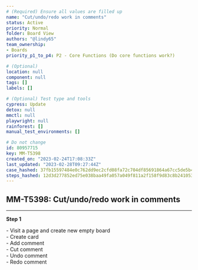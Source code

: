 ```yaml
---
# (Required) Ensure all values are filled up
name: "Cut/undo/redo work in comments"
status: Active
priority: Normal
folder: Board View
authors: "@lindy65"
team_ownership: 
- Boards
priority_p1_to_p4: P2 - Core Functions (Do core functions work?)

# (Optional)
location: null
component: null
tags: []
labels: []

# (Optional) Test type and tools
cypress: Update
detox: null
mmctl: null
playwright: null
rainforest: []
manual_test_environments: []

# Do not change
id: 80957715
key: MM-T5398
created_on: "2023-02-24T17:08:33Z"
last_updated: "2023-02-28T09:27:44Z"
case_hashed: 37fb15597484e0c762dd9ec2cfd08fa72c704df85691864a67cc5de5b4a8d97d79e557e43262322caa988bebc35d7e1d
steps_hashed: 12d3d277852ed75e038baa49fa057a049f811a2f158f9d83c8b241053e5d6411d0c5604acbc19e7ba511e896a01de3bc
---
```


<!-- (Auto-generated) Based on frontmatter's "key" and "name" -->

## MM-T5398: Cut/undo/redo work in comments

---

**Step 1**

\- Visit a page and create new empty board\
\- Create card\
\- Add comment\
\- Cut comment\
\- Undo comment\
\- Redo comment
